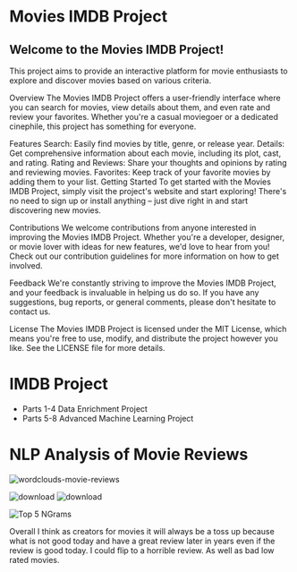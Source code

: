
# Movies IMDB Project
## Welcome to the Movies IMDB Project! 
This project aims to provide an interactive platform for movie enthusiasts to explore and discover movies based on various criteria.

Overview
The Movies IMDB Project offers a user-friendly interface where you can search for movies, view details about them, and even rate and review your favorites. Whether you're a casual moviegoer or a dedicated cinephile, this project has something for everyone.

Features
Search: Easily find movies by title, genre, or release year.
Details: Get comprehensive information about each movie, including its plot, cast, and rating.
Rating and Reviews: Share your thoughts and opinions by rating and reviewing movies.
Favorites: Keep track of your favorite movies by adding them to your list.
Getting Started
To get started with the Movies IMDB Project, simply visit the project's website and start exploring! There's no need to sign up or install anything – just dive right in and start discovering new movies.

Contributions
We welcome contributions from anyone interested in improving the Movies IMDB Project. Whether you're a developer, designer, or movie lover with ideas for new features, we'd love to hear from you! Check out our contribution guidelines for more information on how to get involved.

Feedback
We're constantly striving to improve the Movies IMDB Project, and your feedback is invaluable in helping us do so. If you have any suggestions, bug reports, or general comments, please don't hesitate to contact us.

License
The Movies IMDB Project is licensed under the MIT License, which means you're free to use, modify, and distribute the project however you like. See the LICENSE file for more details.



# IMDB Project
- Parts 1-4 Data Enrichment Project
- Parts 5-8 Advanced Machine Learning Project


# NLP Analysis of Movie Reviews
![wordclouds-movie-reviews](https://github.com/VALDE021/Movies-IMDB-Project/assets/134979886/c986137f-9032-49fb-8c65-f3564f5d1df6)

![download](https://github.com/VALDE021/Movies-IMDB-Project/assets/134979886/f1a13f0c-ce9b-40b8-b032-3f83a90f3e02)
![download](https://github.com/VALDE021/Movies-IMDB-Project/assets/134979886/79b00255-318f-440e-b5e6-45291af07d1c)


![Top 5 NGrams](https://github.com/VALDE021/Movies-IMDB-Project/assets/134979886/79bd35ab-cfc9-4ce5-bfcf-40be9747583d)


Overall I think as creators for movies it will always be a toss up because what is not good today and have a great review later in years even if the review is good today. I could flip to a horrible review. As well as bad low rated movies.
